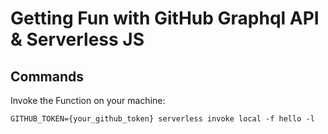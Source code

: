 # Getting Fun with GitHub Graphql API & Serverless JS

## Commands

Invoke the Function on your machine:

    GITHUB_TOKEN={your_github_token} serverless invoke local -f hello -l
